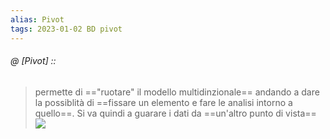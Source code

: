 ```yaml
---
alias: Pivot
tags: 2023-01-02 BD pivot
---
```


###### @ [Pivot] ::
> permette di =="ruotare" il modello multidinzionale== andando a dare la possiblità di ==fissare un elemento e fare le analisi intorno a quello==. Si va quindi a guarare i dati da ==un'altro punto di vista==
![](pivot.png)